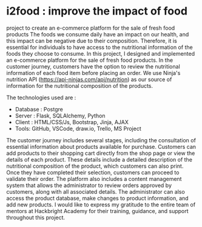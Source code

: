 # i2food : improve the impact of food
project to create an e-commerce platform for the sale of fresh food products
The foods we consume daily have an impact on our health, and this impact can be negative due to their composition. Therefore, it is essential for individuals to have access to the nutritional information of the foods they choose to consume.
In this project, I designed and implemented an e-commerce platform for the sale of fresh food products. In the customer journey, customers have the option to review the nutritional information of each food item before placing an order. 
We use Ninja's nutrition API (https://api-ninjas.com/api/nutrition) as our source of information for the nutritional composition of the products.

The technologies used are :
- Database : Postgre
- Server : Flask, SQLAlchemy, Python
- Client : HTML/CSS/Js, Bootstrap, Jinja, AJAX
- Tools: GitHub, VSCode, draw.io, Trello, MS Project
  
The customer journey includes several stages, including the consultation of essential information about products available for purchase. Customers can add products to their shopping cart directly from the shop page or view the details of each product. These details include a detailed description of the nutritional composition of the product, which customers can also print. Once they have completed their selection, customers can proceed to validate their order.
The platform also includes a content management system that allows the administrator to review orders approved by customers, along with all associated details. The administrator can also access the product database, make changes to product information, and add new products.
I would like to express my gratitude to the entire team of mentors at Hackbright Academy for their training, guidance, and support throughout this project.
